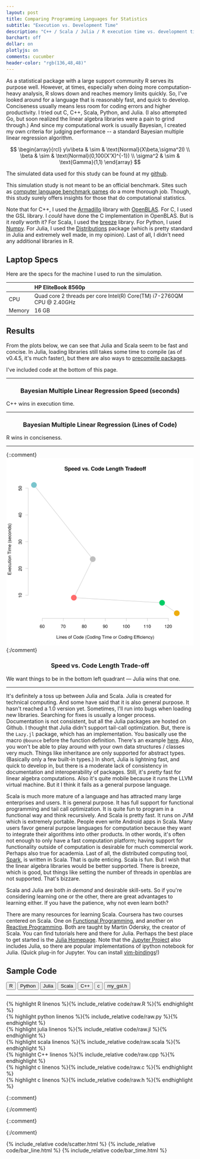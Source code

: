 ```yaml
---
layout: post
title: Comparing Programming Languages for Statistics
subtitle: "Execution vs. Development Time"
description: "C++ / Scala / Julia / R execution time vs. development time"
barchart: off
dollar: on
plotlyjs: on
comments: cucumber
header-color: "rgb(136,48,48)"
---
```


As a statistical package with a large support community R serves its purpose
well. However, at times, especially when doing more computation-heavy analysis,
R slows down and reaches memory limits quickly. So, I've looked around for a
language that is reasonably fast, and quick to develop. Conciseness usually
means less room for coding errors and higher productivity. I tried out C, C++,
Scala, Python, and Julia. (I also attempted Go, but soon realized the
linear algebra libraries were a pain to grind through.) And since my
computational work is usually Bayesian, I created my own criteria for judging
performance -- a standard Bayesian multiple linear regression algorithm. 

$$
\begin{array}{rcl}
  y\v\beta & \sim & \text{Normal}(X\beta,\sigma^2I) \\
     \beta & \sim & \text{Normal}(0,100(X'X)^{-1}) \\
  \sigma^2 & \sim & \text{Gamma}(1,1)
\end{array}
$$

The simulated data used for this study can be found at my
[github](https://github.com/luiarthur/progSpeedCompare/blob/master/data/dat.txt).

This simulation study is not meant to be an official benchmark. Sites such as
[computer language benchmark
games](http://benchmarksgame.alioth.debian.org/u64q/compare.php?lang=scala&lang2=gpp)
do a more thorough job. Though, this study surely offers insights for those
that do computational statistics.

Note that for C++, I used the [Armadillo](http://arma.sourceforge.net/) library
with [OpenBLAS](http://www.openblas.net/). For C, I used the GSL library.  I
*could* have done the C implementation in OpenBLAS. But is it *really* worth
it?  For Scala, I used the [breeze](https://github.com/scalanlp/breeze)
library. For Python, I used [Numpy](http://www.numpy.org/). For Julia, I used
the [Distributions](https://github.com/JuliaStats/Distributions.jl) package
(which is pretty standard in Julia and extremely well made, in my opinion).
Last of all, I didn't need any additional libraries in R.


## Laptop Specs

Here are the specs for the machine I used to run the simulation.

| | HP EliteBook 8560p|
|:---|:---|
| CPU    | Quad core 2 threads per core Intel(R) Core(TM) i7-2760QM CPU @ 2.40GHz |
| Memory | 16 GB |

## Results
From the plots below, we can see that Julia and Scala seem to be fast and
concise. In Julia, loading libraries still takes some time to compile (as of
v0.4.5, it's much faster), but there are also ways to [precompile
packages](https://groups.google.com/forum/#!topic/julia-users/uQfBNtJksRo).

I've included code at the bottom of this page.

***

<h3 style="text-align:center"> Bayesian Multiple Linear Regression Speed (seconds) </h3> 
<div id="speed"></div>
<span class="caption text-muted"> C++ wins in execution time. </span>

***

<h3 style="text-align:center"> Bayesian Multiple Linear Regression (Lines of Code) </h3>
<div id="conciseness"></div>
<span class="caption text-muted"> R wins in conciseness. </span>

***

{::comment} ![Overall Comparison](/assets/langcompare/img/vs.svg) {:/comment}
<h3 style="text-align:center"> Speed vs. Code Length Trade-off </h3>
<div id="scatplot" class="plotly-graph-div"></div>
<span class="caption text-muted">We want things to be in the bottom left quadrant &mdash;  Julia wins that one.</span>

***

It's definitely a toss up between Julia and Scala. Julia is created for
technical computing. And some have said that it is also general purpose.  It
hasn't reached a 1.0 version yet. Sometimes, I'll run into bugs when loading
new libraries. Searching for fixes is usually a longer process.  Documentation
is not consistent, but all the Julia packages are hosted on Github. I thought
that Julia didn't support tail-call optimization.  But, there is the `Lazy.jl`
package, which has an implementation.  You basically use the macro `@bounce`
before the function definition.  There's an example
[here](https://github.com/MikeInnes/Lazy.jl). Also, you won't be able to play
around with your own data structures / classes very much. Things like
inheritance are only supported for abstract types. (Basically only a few
built-in types.) In short, Julia is lightning fast, and quick to develop in,
but there is a moderate lack of consistency in documentation and
interoperability of packages. Still, it's *pretty* fast for linear algebra
computations. Also it's quite mobile because it runs the LLVM virtual machine.
But it I think it fails as a general purpose language.

Scala is much more mature of a language and has attracted many large
enterprises and users. It is general purpose. It has full support for
functional programming and tail call optimization. It is quite fun to program
in a functional way and think recursively. And Scala is pretty fast. It runs on
JVM which is extremely portable. People even write Android apps in Scala. 
Many users favor general purpose languages for computation because 
they want to integrate their algorithms into other products. In other words, 
it's often not enough to only have a fast computation platform; having
support for functionality outside of computation is desirable for 
much commercial work. Perhaps also true for academia. Last of all, the
distributed computing tool, [Spark](http://spark.apache.org/), is written in
Scala. That is quite enticing. Scala is fun. But I wish that the linear
algebra libraries would be better supported. There is breeze, which
is good, but things like setting the number of threads in 
openblas are not supported. That's bizzare.

Scala and Julia are both *in demand* and desirable skill-sets. So
if you're considering learning one or the other, there are great
advantages to learning either. If you have the patience, why not 
even learn both? 

There are many resources for learning Scala. Coursera has two courses centered
on Scala. One on [Functional
Programming](https://www.coursera.org/course/progfun), and another on [Reactive
Programming](https://www.coursera.org/course/reactive).  Both are taught by
Martin Odersky, the creator of Scala. You can find tutorials here and there for
Julia. Perhaps the best place to get started is the [Julia
Homepage](http://julialang.org/).  Note that the [Jupyter
Project](http://jupyter.org/) also includes Julia, so there are popular
implementations of ipython notebook for Julia.  (Quick plug-in for Jupyter. You
can install
[vim-bindings](https://github.com/lambdalisue/jupyter-vim-binding)!)


## Sample Code
<div class="btn-group" role="group" aria-label="...">
  <button type="button" class="rcode btn btn-default">R</button>
  <button type="button" class="pycode btn btn-default">Python</button>
  <button type="button" class="jlcode btn btn-default">Julia</button>
  <button type="button" class="scalacode btn btn-default">Scala</button>
  <button type="button" class="cppcode btn btn-default">C++</button>
  <button type="button" class="ccode btn btn-default">c</button>
  <button type="button" class="hcode btn btn-default">my_gsl.h</button>
</div>

***

<div class="mycode hide" id="r">
{% highlight R linenos %}{% include_relative code/raw.R %}{% endhighlight %}
</div>
<div class="mycode hide" id="py">
{% highlight python linenos %}{% include_relative code/raw.py %}{% endhighlight %}
</div>
<div class="mycode hide" id="jl">
{% highlight julia linenos %}{% include_relative code/raw.jl %}{% endhighlight %}
</div>
<div class="mycode hide" id="scala">
{% highlight scala linenos %}{% include_relative code/raw.scala %}{% endhighlight %}
</div>
<div class="mycode hide" id="cpp">
{% highlight C++ linenos %}{% include_relative code/raw.cpp %}{% endhighlight %}
</div>
<div class="mycode hide" id="c">
{% highlight c linenos %}{% include_relative code/raw.c %}{% endhighlight %}
</div>
<div class="mycode hide" id="h">
{% highlight c linenos %}{% include_relative code/raw.h %}{% endhighlight %}
</div>



<script> 
$(document).ready(function(){
  $("button.rcode").click(function(){$(".mycode").attr("class","mycode hide"); $("#r").attr("class","mycode show");});
  $("button.pycode").click(function(){$(".mycode").attr("class","mycode hide"); $("#py").attr("class","mycode show");});
  $("button.jlcode").click(function(){$(".mycode").attr("class","mycode hide"); $("#jl").attr("class","mycode show");});
  $("button.scalacode").click(function(){$(".mycode").attr("class","mycode hide"); $("#scala").attr("class","mycode show");});
  $("button.cppcode").click(function(){$(".mycode").attr("class","mycode hide"); $("#cpp").attr("class","mycode show");});
  $("button.ccode").click(function(){$(".mycode").attr("class","mycode hide"); $("#c").attr("class","mycode show");});
  $("button.hcode").click(function(){$(".mycode").attr("class","mycode hide"); $("#h").attr("class","mycode show");});
});
</script>

{::comment}
<script>
  var data = [{code:"C++",color:"goldenrod",val:1.9},
              {code:"Scala",color:"mediumseagreen",val:4.2},
              {code:"Julia",color:"crimson",val:3.0},
              {code:"Python",color:"grey",val:23.5},
              {code:"R",color:"darkcyan",val:51.2}];
  barchart(data,"#speed",1);
</script>
{:/comment}


{::comment}
<script>
  var data = [{code:"C++",color:"goldenrod",val:124},
              {code:"Scala",color:"mediumseagreen",val:93},
              {code:"Julia",color:"crimson",val:75},
              {code:"Python",color:"grey",val:84},
              {code:"R",color:"darkcyan",val:55}];
  barchart(data,"#conciseness");
</script>
{:/comment}

{% include_relative code/scatter.html %}
{% include_relative code/bar_line.html %}
{% include_relative code/bar_time.html %}
